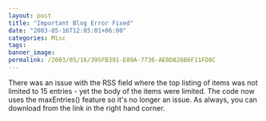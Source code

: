 ```yaml
---
layout: post
title: "Important Blog Error Fixed"
date: "2003-05-16T12:05:01+06:00"
categories: Misc 
tags: 
banner_image: 
permalink: /2003/05/16/395FB391-E89A-7736-AE0D826B6F11FD8C
---
```


There was an issue with the RSS field where the top listing of items was not limited to 15 entries - yet the body of the items were limited. The code now uses the maxEntries() feature so it's no longer an issue. As always, you can download from the link in the right hand corner.